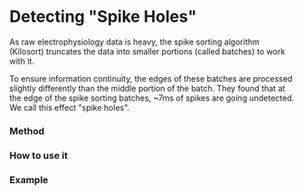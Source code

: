 # Detecting "Spike Holes"

As raw electrophysiology data is heavy, the spike sorting algorithm (Kilosort) truncates the data into smaller portions (called batches) to work with it.

To ensure information continuity, the edges of these batches are processed slightly differently than the middle portion of the batch. They found that at the edge of the spike sorting batches, ~7ms of spikes are going undetected. We call this effect "spike holes".

### Method

### How to use it

### Example